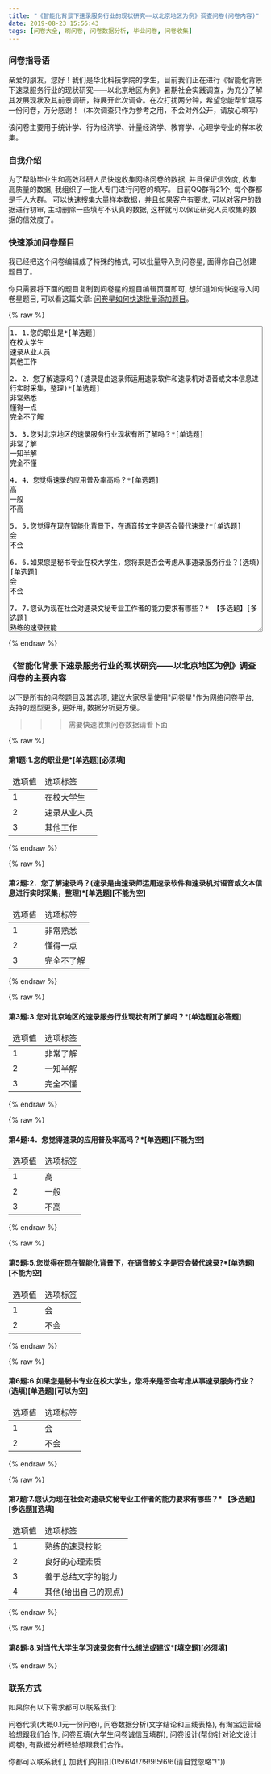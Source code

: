 ```yaml
---
title: "《智能化背景下速录服务行业的现状研究——以北京地区为例》调查问卷(问卷内容)"
date: 2019-08-23 15:56:43
tags: [问卷大全, 刷问卷, 问卷数据分析, 毕业问卷, 问卷收集]
---
```


### 问卷指导语

亲爱的朋友，您好！我们是华北科技学院的学生，目前我们正在进行《智能化背景下速录服务行业的现状研究——以北京地区为例》暑期社会实践调查，为充分了解其发展现状及其前景调研，特展开此次调查。在次打扰两分钟，希望您能帮忙填写一份问卷，万分感谢！（本次调查只作为参考之用，不会对外公开，请放心填写）

该问卷主要用于统计学、行为经济学、计量经济学、教育学、心理学专业的样本收集。

<!-- more -->


### 自我介绍

为了帮助毕业生和高效科研人员快速收集网络问卷的数据, 并且保证信效度, 收集高质量的数据, 我组织了一批人专门进行问卷的填写。
目前QQ群有21个, 每个群都是千人大群。 可以快速搜集大量样本数据，并且如果客户有要求, 可以对客户的数据进行初审, 
主动删除一些填写不认真的数据, 这样就可以保证研究人员收集的数据的信效度了。



### 快速添加问卷题目

我已经把这个问卷编辑成了特殊的格式, 可以批量导入到问卷星, 面得你自己创建题目了。

你只需要将下面的题目复制到问卷星的题目编辑页面即可, 想知道如何快速导入问卷星题目, 可以看这篇文章: [问卷星如何快速批量添加题目](https://mlln.cn/2019/06/01/%E9%97%AE%E5%8D%B7%E6%98%9F%E5%A6%82%E4%BD%95%E5%BF%AB%E9%80%9F%E6%B7%BB%E5%8A%A0%E6%89%B9%E9%87%8F%E9%A2%98%E7%9B%AE/index.html)。

{% raw %}
<textarea rows="40" style="width: 100%;">1. 1.您的职业是*[单选题]
在校大学生
速录从业人员
其他工作

2. 2．您了解速录吗？(速录是由速录师运用速录软件和速录机对语音或文本信息进行实时采集，整理)*[单选题]
非常熟悉
懂得一点
完全不了解

3. 3.您对北京地区的速录服务行业现状有所了解吗？*[单选题]
非常了解
一知半解
完全不懂

4. 4．您觉得速录的应用普及率高吗？*[单选题]
高
一般
不高

5. 5.您觉得在现在智能化背景下，在语音转文字是否会替代速录?*[单选题]
会
不会

6. 6.如果您是秘书专业在校大学生，您将来是否会考虑从事速录服务行业？(选填)[单选题]
会
不会

7. 7.您认为现在社会对速录文秘专业工作者的能力要求有哪些？* 【多选题】[多选题]
熟练的速录技能
良好的心理素质
善于总结文字的能力
其他(给出自己的观点)

8. 8.对当代大学生学习速录您有什么想法或建议*[填空题]
</textarea>
{% endraw %}

### 《智能化背景下速录服务行业的现状研究——以北京地区为例》调查问卷的主要内容

以下是所有的问卷题目及其选项, 建议大家尽量使用"问卷星"作为网络问卷平台, 支持的题型更多, 更好用, 数据分析更方便。

>>> 需要快速收集问卷数据请看下面


{% raw %}
<div class="qitem">
<h4>第1题:1.您的职业是*[单选题][必须填]</h4>

<table class="table">
<thead>
<tr><td>选项值</td><td>选项标签</td></tr>
</thead>
<tbody>
<tr><td>1</td><td>在校大学生</td></tr>
<tr><td>2</td><td>速录从业人员</td></tr>
<tr><td>3</td><td>其他工作</td></tr>
</tbody>
</table>

</div>
{% endraw %}


{% raw %}
<div class="qitem">
<h4>第2题:2．您了解速录吗？(速录是由速录师运用速录软件和速录机对语音或文本信息进行实时采集，整理)*[单选题][不能为空]</h4>

<table class="table">
<thead>
<tr><td>选项值</td><td>选项标签</td></tr>
</thead>
<tbody>
<tr><td>1</td><td>非常熟悉</td></tr>
<tr><td>2</td><td>懂得一点</td></tr>
<tr><td>3</td><td>完全不了解</td></tr>
</tbody>
</table>

</div>
{% endraw %}


{% raw %}
<div class="qitem">
<h4>第3题:3.您对北京地区的速录服务行业现状有所了解吗？*[单选题][必答题]</h4>

<table class="table">
<thead>
<tr><td>选项值</td><td>选项标签</td></tr>
</thead>
<tbody>
<tr><td>1</td><td>非常了解</td></tr>
<tr><td>2</td><td>一知半解</td></tr>
<tr><td>3</td><td>完全不懂</td></tr>
</tbody>
</table>

</div>
{% endraw %}


{% raw %}
<div class="qitem">
<h4>第4题:4．您觉得速录的应用普及率高吗？*[单选题][不能为空]</h4>

<table class="table">
<thead>
<tr><td>选项值</td><td>选项标签</td></tr>
</thead>
<tbody>
<tr><td>1</td><td>高</td></tr>
<tr><td>2</td><td>一般</td></tr>
<tr><td>3</td><td>不高</td></tr>
</tbody>
</table>

</div>
{% endraw %}


{% raw %}
<div class="qitem">
<h4>第5题:5.您觉得在现在智能化背景下，在语音转文字是否会替代速录?*[单选题][不能为空]</h4>

<table class="table">
<thead>
<tr><td>选项值</td><td>选项标签</td></tr>
</thead>
<tbody>
<tr><td>1</td><td>会</td></tr>
<tr><td>2</td><td>不会</td></tr>
</tbody>
</table>

</div>
{% endraw %}


{% raw %}
<div class="qitem">
<h4>第6题:6.如果您是秘书专业在校大学生，您将来是否会考虑从事速录服务行业？(选填)[单选题][可以为空]</h4>

<table class="table">
<thead>
<tr><td>选项值</td><td>选项标签</td></tr>
</thead>
<tbody>
<tr><td>1</td><td>会</td></tr>
<tr><td>2</td><td>不会</td></tr>
</tbody>
</table>

</div>
{% endraw %}


{% raw %}
<div class="qitem">
<h4>第7题:7.您认为现在社会对速录文秘专业工作者的能力要求有哪些？* 【多选题】[多选题][选填]</h4>

<table class="table">
<thead>
<tr><td>选项值</td><td>选项标签</td></tr>
</thead>
<tbody>
<tr><td>1</td><td>熟练的速录技能</td></tr>
<tr><td>2</td><td>良好的心理素质</td></tr>
<tr><td>3</td><td>善于总结文字的能力</td></tr>
<tr><td>4</td><td>其他(给出自己的观点)</td></tr>
</tbody>
</table>

</div>
{% endraw %}


{% raw %}
<div class="qitem">
<h4>第8题:8.对当代大学生学习速录您有什么想法或建议*[填空题][必须填]</h4>

</div>
{% endraw %}



<!-- ---
title: 心理教育医学的问卷免费下载
date: 2019-05-23 08:59:15
tags: [问卷星, 问卷网, 问卷下载, 问卷互填, 问卷设计, 问卷模板, 毕业问卷, 问卷数据分析, 问卷代填, ]
--- -->

### 联系方式
 
如果你有以下需求都可以联系我们:

问卷代填(大概0.1元一份问卷), 问卷数据分析(文字结论和三线表格), 有淘宝运营经验想跟我们合作, 问卷互填(大学生问卷诚信互填群), 问卷设计(帮你针对论文设计问卷), 有数据分析经验想跟我们合作。

你都可以联系我们, 加我们的扣扣(1!5!6!4!7!9!9!5!6!6(请自觉忽略"!"))
